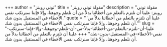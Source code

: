 +++
author = "توني روبنز"
title = "مقولة توني روبنز"
description = "مقولة توني روبنز: علينا أن نلتزم بالتعلم من أخطائنا بدلاً من أن نلطم وجوهنا، وإلا فإننا سنرتكب نفس الأخطاء في المستقبل بدون شك."
quote = '''علينا أن نلتزم بالتعلم من أخطائنا بدلاً من أن نلطم وجوهنا، وإلا فإننا سنرتكب نفس الأخطاء في المستقبل بدون شك.'''
slug = "علينا-أن-نلتزم-بالتعلم-من-أخطائنا-بدلاً-من-أن-نلطم-وجوهنا،-وإلا-فإننا-سنرتكب-نفس-الأخطاء-في-المستقبل-بدون-شك"
+++
علينا أن نلتزم بالتعلم من أخطائنا بدلاً من أن نلطم وجوهنا، وإلا فإننا سنرتكب نفس الأخطاء في المستقبل بدون شك.
